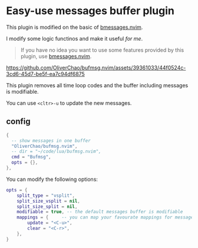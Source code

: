 # Easy-use messages buffer plugin
This plugin is modified on the basic of [bmessages.nvim](https://github.com/ariel-frischer/bmessages.nvim).

I modify some logic functinos and make it useful *for me*.

> If you have no idea you want to use some features provided by this plugin, use [bmessages.nvim](https://github.com/ariel-frischer/bmessages.nvim).

https://github.com/OliverChao/bufmsg.nvim/assets/39361033/44f0524c-3cd6-45d7-be5f-ea7c94df6875


This plugin removes all time loop codes and the buffer including messages is modifiable.

You can use `<cltr>-u` to update the new messages.

## config
```lua
{
  -- show messages in one buffer
  "OliverChao/bufmsg.nvim",
  -- dir = "~/code/lua/bufmsg.nvim",
  cmd = "Bufmsg",
  opts = {},
},
```
You can modify the following options:
```lua
opts = {
	split_type = "vsplit",
	split_size_vsplit = nil,
	split_size_split = nil,
	modifiable = true, -- the default messages buffer is modifiable
	mappings = {     -- you can map your favourate mappings for messages updating and clearing.
		update = "<C-u>",
		clear = "<C-r>",
	},
}
```
